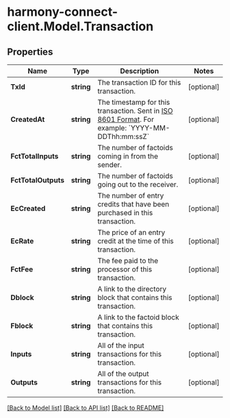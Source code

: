 # harmony-connect-client.Model.Transaction
## Properties

Name | Type | Description | Notes
------------ | ------------- | ------------- | -------------
**TxId** | **string** | The transaction ID for this transaction. | [optional] 
**CreatedAt** | **string** | The timestamp for this transaction. Sent in [ISO 8601 Format](https://en.wikipedia.org/wiki/ISO_8601). For example: &#x60;YYYY-MM-DDThh:mm:ssZ&#x60; | [optional] 
**FctTotalInputs** | **string** | The number of factoids coming in from the sender. | [optional] 
**FctTotalOutputs** | **string** | The number of factoids going out to the receiver. | [optional] 
**EcCreated** | **string** | The number of entry credits that have been purchased in this transaction. | [optional] 
**EcRate** | **string** | The price of an entry credit at the time of this transaction. | [optional] 
**FctFee** | **string** | The fee paid to the processor of this transaction. | [optional] 
**Dblock** | **string** | A link to the directory block that contains this transaction. | [optional] 
**Fblock** | **string** | A link to the factoid block that contains this transaction. | [optional] 
**Inputs** | **string** | All of the input transactions for this transaction. | [optional] 
**Outputs** | **string** | All of the output transactions for this transaction. | [optional] 

[[Back to Model list]](../README.md#documentation-for-models) [[Back to API list]](../README.md#documentation-for-api-endpoints) [[Back to README]](../README.md)

